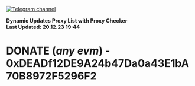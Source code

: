 [![Telegram channel](https://img.shields.io/endpoint?url=https://runkit.io/damiankrawczyk/telegram-badge/branches/master?url=https://t.me/n4z4v0d)](https://t.me/n4z4v0d) 

**Dynamic Updates Proxy List with Proxy Checker**  
**Last Updated: 20.12.23 19:44**

# DONATE (_any evm_) - 0xDEADf12DE9A24b47Da0a43E1bA70B8972F5296F2
